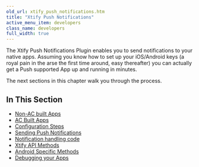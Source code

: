 ```yaml
---
old_url: xtify_push_notifications.htm
title: "Xtify Push Notifications"
active_menu_item: developers
class_name: developers
full_width: true
---
```


The Xtify Push Notifications Plugin enables you to send notifications to your native apps. Assuming you know how to set up your iOS/Android keys (a royal pain in the arse the first time around, easy thereafter) you can actually get a Push supported App up and running in minutes. 

The next sections in this chapter walk you through the process.


## In This Section

 - [Non-AC built Apps](/developers/documentation/ac-mobile-build-phonegap/ac-mobile-build/ac-build-plugins/xtify-push-notifications/xtify-non-ac-apps)
 - [AC Built Apps](/developers/documentation/ac-mobile-build-phonegap/ac-mobile-build/ac-build-plugins/xtify-push-notifications/xtify-ac-built-apps)
 - [Configuration Steps](/developers/documentation/ac-mobile-build-phonegap/ac-mobile-build/ac-build-plugins/xtify-push-notifications/configuration/) 
 - [Sending Push Notifications](/developers/documentation/ac-mobile-build-phonegap/ac-mobile-build/ac-build-plugins/xtify-push-notifications/xtify-push-message)
 - [Notification handling code](/developers/documentation/ac-mobile-build-phonegap/ac-mobile-build/ac-build-plugins/xtify-push-notifications/notification-handling-code)
 - [Xtify API Methods](/developers/documentation/ac-mobile-build-phonegap/ac-mobile-build/ac-build-plugins/xtify-push-notifications/xtify-methods)
 - [Android Specific Methods](/developers/documentation/ac-mobile-build-phonegap/ac-mobile-build/ac-build-plugins/xtify-push-notifications/xtify-android-methods)
 - [Debugging your Apps](/developers/documentation/ac-mobile-build-phonegap/ac-mobile-build/ac-build-plugins/xtify-push-notifications/xtify-debugging)